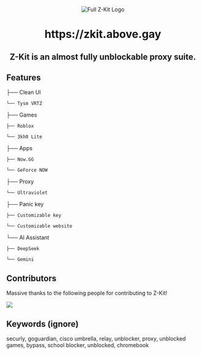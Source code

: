 <p align="center">
  <img src="https://github.com/user-attachments/assets/40df0ec0-7dc4-43f3-99cb-b87a2b7b163b" alt="Full Z-Kit Logo">
<p align="center">
<h1 align="center">https://zkit.above.gay</h1>

<h2 align="center"> Z-Kit is an almost fully unblockable proxy suite.</h2>

## Features
├── Clean UI

    └── Tysm VRTZ
    
├── Games

    ├── Roblox
    
    └── 3kh0 Lite
    
├── Apps

    ├── Now.GG
    
    └── GeForce NOW
    
├── Proxy

    └── Ultraviolet
    
├── Panic key

    ├── Customizable key
    
    └── Customizable website
    
└── AI Assistant

    ├── DeepSeek
    
    └── Gemini

## Contributors
Massive thanks to the following people for contributing to Z-Kit!

<a href="https://github.com/z-kit-team/z-kit/graphs/contributors">
  <img src="https://contrib.rocks/image?repo=z-kit-team/z-kit" />
</a>

## Keywords (ignore)
securly, goguardian, cisco umbrella, relay, unblocker, proxy, unblocked games, bypass, school blocker, unblocked, chromebook
